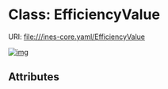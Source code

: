 
# Class: EfficiencyValue



URI: [file:///ines-core.yaml/EfficiencyValue](file:///ines-core.yaml/EfficiencyValue)


[![img](https://yuml.me/diagram/nofunky;dir:TB/class/[EfficiencyValue])](https://yuml.me/diagram/nofunky;dir:TB/class/[EfficiencyValue])

## Attributes

